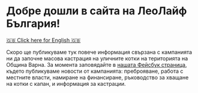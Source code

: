 # Добре дошли в сайта на ЛеоЛайф България!

[🇬🇧 Click here for English 🇬🇧](index.en.md)

Скоро ще публикуваме тук повече информация свързана с кампанията ни да започне масова кастрация на уличните котки на територията на Община Варна. За момента заповядайте в [нашата Фейсбук страница](https://www.facebook.com/p/LeoLife-Bulgaria-61557787567126), където публикуваме новости от кампанията: преброяване, работа с местните власти, намиране на финансиране, ръководство за хващане на котки с капан, и информация за кастрации.